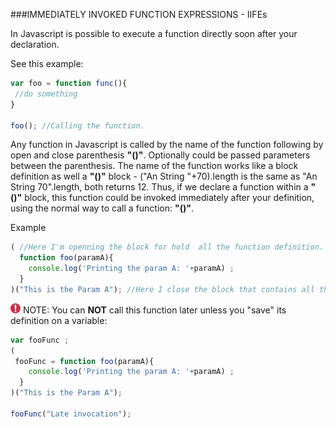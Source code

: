 ###IMMEDIATELY INVOKED FUNCTION EXPRESSIONS - IIFEs

In Javascript is possible to execute a function directly soon after your declaration.

See this example:

```javascript
var foo = function func(){
 //do something
}

foo(); //Calling the function.
```
Any function in Javascript is called by the name of the function following by open and close parenthesis **"()"**. 
Optionally could be passed parameters between the parenthesis. The name of the function works like a block definition as well
a **"()"** block - ("An String "+70).length is the same as "An String 70".length, both returns 12. Thus, if we declare a function within a **"()"** block, this function could be invoked immediately after your
definition, using the normal way to call a function: **"()"**.

Example

```javascript
( //Here I'm openning the block for hold  all the function definition.
  function foo(paramA){
    console.log('Printing the param A: '+paramA) ;
  }
)("This is the Param A"); //Here I close the block that contains all the function definition and call the function immediately after.
```

![alt logo](../imgs/warning-icon-16.png "Warning") NOTE: You can **NOT** call this function later unless you "save" its definition on a variable:

```javascript
var fooFunc ;
(
 fooFunc = function foo(paramA){
    console.log('Printing the param A: '+paramA) ;
  }
)("This is the Param A");

fooFunc("Late invocation");
```

